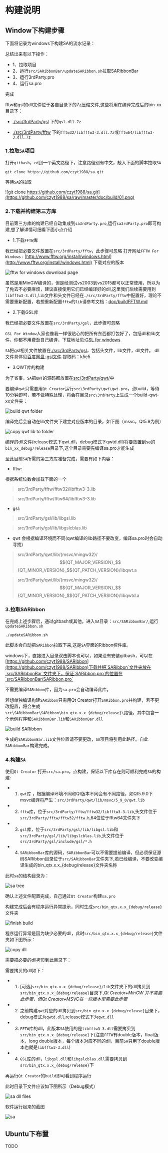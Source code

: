 # 构建说明 

## Window下构建步骤

下面将记录为windows下构建SA的流水记录：

总结出来有以下操作：
- 1、拉取项目
- 2、运行`src/SARibbonBar/updateSARibbon.sh`拉取SARibbonBar
- 3、运行3rdParty.pro
- 4、运行sa.pro

完成

fftw和gsl的dll文件位于各自目录下的7z压缩文件,这些将用在编译完成后的bin-xx目录下：

- [./src/3rdParty/gsl](https://github.com/czyt1988/sa/tree/master/src/3rdParty/gsl) 下的`gsl.dll.7z`

- [./src/3rdParty/fftw](https://github.com/czyt1988/sa/tree/master/src/3rdParty/fftw) 下的`fftw32/libfftw3-3.dll.7z`或`fftw64/libfftw3-3.dll.7z`

### 1.拉取`SA`项目

打开`gitbash`，`cd`到一个英文路径下，注意路径别有中文，敲入下面的脚本拉取`SA`

```shell
git clone https://github.com/czyt1988/sa.git
```
等待`SA`的拉取

![git clone https://github.com/czyt1988/sa.git](https://github.com/czyt1988/sa/raw/master/doc/build/01.png)

### 2.下载并构建第三方库

目前第三方库的构建已经自动集成到`sa3rdParty.pro`,运行`sa3rdParty.pro`即可构建,想了解详情可细看下面小点介绍

- 1.下载`FFTW`库

我已经把必要文件放置在`src/3rdParty/fftw`，此步骤可忽略
打开网址`FFTW For Windows` : [http://www.fftw.org/install/windows.html](http://www.fftw.org/install/windows.html)
下载对应的版本

![fftw for windows download page](https://github.com/czyt1988/sa/raw/master/doc/build/02.png)

虽然是用MinGW编译的，但是经测试vs2003到vs2015都可以正常使用，所以为了免去不必要麻烦，建议直接使用它们已经编译好的dll,这里我们后续需要用到`libfftw3-3.dll`,`lib`文件和头文件已经在`./src/3rdParty/fftw`中配置好，理论不需要重新配置，若想重新配置`fftw`的`lib`请参考文档：[doc/buildFFTW.md](https://github.com/czyt1988/sa/tree/master/doc/buildFFTW.md)

- 2.下载GSL库

我已经把必要文件放置在`src/3rdParty/gsl`，此步骤可忽略

`GSL For Window`人家也像我一样很贴心的把所有东西都打包好了，包括dll和lib文件，你都不用费劲自己编译，下载地址见:[GSL for windows](http://gnuwin32.sourceforge.net/packages/gsl.htm)

`SA`把gsl相关文件放置在[./src/3rdParty/gsl](https://github.com/czyt1988/sa/tree/master/src/3rdParty/gsl)，包括头文件，lib文件，dll文件。
dll文件具体见[百度网盘-gsl文件](https://pan.baidu.com/s/1Y1xKO9eJELbFf8RtFafVgQ) 提取码：k5e5

- 3.QWT库的构建

为了省事，`SA`把`QWT`的源码都放置在[src/3rdParty/qwt/](https://github.com/czyt1988/sa/tree/master/src/3rdParty/qwt)中

要编译`qwt`只需要用`Qt Creator`运行`src\3rdParty\qwt\qwt.pro`，点build，等待10分钟即可，若不做特殊处理，将会在目录`src\3rdParty`上生成一个build-qwt-xx文件夹：

![build qwt folder](https://github.com/czyt1988/sa/raw/master/doc/build/03.png)

编译完后会自动在lib文件夹下建立对应版本的目录，如下图（msvc，Qt5.9为例）

![copy qwt lib to folder](https://github.com/czyt1988/sa/raw/master/doc/build/04.png)

编译的dll文件(release模式下qwt.dll，debug模式下qwtd.dll)将要放置到sa的`bin_xx_debug/release`目录下,这个目录需要先编译sa.pro才能生成

至此目前`SA`所需的第三方库准备完成，需要有如下内容：

- fftw:

根据系统位数会加载下面的一个

> src/3rdParty/fftw/fftw32/libfftw3-3.lib

> src/3rdParty/fftw/fftw64/libfftw3-3.lib

- gsl:

> src/3rdParty/gsl/lib/libgsl.lib

> src/3rdParty/gsl/lib/libgslcblas.lib

- qwt 会根据编译环境而不同(qwt编译的lib路径不要改变，编译sa.pro时会自动寻找)

> src/3rdParty/qwt/lib/{msvc/mingw32}/$${QT_MAJOR_VERSION}_$${QT_MINOR_VERSION}_$${QT_PATCH_VERSION}/libqwt.a 

> src/3rdParty/qwt/lib/{msvc/mingw32}/$${QT_MAJOR_VERSION}_$${QT_MINOR_VERSION}_$${QT_PATCH_VERSION}/libqwtd.a

### 3.拉取SARibbon

在完成上述步骤后，通过gitbash或其他，进入`SA`目录：`src/SARibbonBar/`,运行`updateSARibbon.sh`

```shell
./updateSARibbon.sh
```

此脚本会自动把`SARibbon`拉取下来,这是`SA`界面的Ribbon控件库。

windows下，直接进入目录双击脚本也可以，如果没有安装gitbash，可以在[https://github.com/czyt1988/SARibbon](https://github.com/czyt1988/SARibbon)下载并把`SARibbon`文件夹放在`src/SARibbonBar`文件夹下，保证`SARibbon.pro`的位置在`src/SARibbonBar/SARibbon.pro`

不需要编译`SARibbon`库，因为`sa.pro`会自动编译此库。

若想单独编译构建`SARibbon`只需用Qt Creator打开`SARibbon.pro`并构建，若不更改配置，将会生成`src\SARibbonBar\SARibbon\bin_qtx.x.x_{debug/release}\`路径，其中包含一个示例程序和`SARibbonBar.lib`和`SARibbonBar.dll`

![build SARibbon](https://github.com/czyt1988/sa/raw/master/doc/build/05.png)

生成的`SARibbonBar.lib`文件位置请不要更改，`SA`项目将引用此路径。自此`SARibbonBar`构建完成。

### 4.构建`SA`

使用`Qt Creator` 打开`src/sa.pro`，点构建，保证以下库存在则可顺利完成`SA`的构建:

- 1. `qwt`库 ，根据编译环境不同和Qt版本不同会有不同路径，如Qt5.9.0下msvc编译将产生：`src/3rdParty/qwt/lib/msvc/5_9_0/qwt.lib`

- 2. `fftw`库，位于`src/3rdParty/fftw/fftw32/libfftw3-3.lib`,头文件位于`src/3rdParty/fftw/fftw32/fftw.h`,64位位于fftw64文件夹下

- 3. `gsl`库，位于`src/3rdParty/gsl/lib/libgsl.lib`和`src/3rdParty/gsl/lib/libgslcblas.lib`,头文件位于`src/3rdParty/gsl/include/gsl/*.h`

- 4. `SARibbonBar`库的源码，`SARibbonBar`可以不需要提前编译，但必须保证源码SARibbon目录位于`src/SARibbonBar`文件夹下,若已经编译，不要改变编译生成的bin_qtx.x.x_{debug/release}文件夹名称

此时`sa`的结构目录为：

![sa tree](https://github.com/czyt1988/sa/raw/master/doc/build/06.png)

确认上述文件配置完成，自己通过`Qt Creator`构建`sa.pro`

构建完成后会有程序运行异常提示，同时生成`src/bin_qtx.x.x_{debug/release}`文件夹


![finish build](https://github.com/czyt1988/sa/raw/master/doc/build/07.png)

程序运行异常是因为缺少必要的dll，此时`src/bin_qtx.x.x_{debug/release}`文件夹如下图所示：

![copy dll](https://github.com/czyt1988/sa/raw/master/doc/build/08.png)

需要把必要的dll拷贝到此目录下：

需要拷贝的dll如下：

- 1. [可选]`src/bin_qtx.x.x_{debug/release}/lib`文件夹下的dll拷贝到`src/bin_qtx.x.x_{debug/release}`目录下,*Qt Creator+MinGW 并不需要此步骤，但Qt Creator+MSVC在一些版本里需要此步骤*

- 2. 之前构建`qwt`对应的dll拷贝到`src/bin_qtx.x.x_{debug/release}`目录下，debug模式为`qwtd.dll`,release模式下为`qwt.dll`

- 3. `FFTW`库的dll，此版本`SA`使用的是`libfftw3-3.dll`需要拷贝到`src/bin_qtx.x.x_{debug/release}`下(注意`FFTW`有double版本，float版本，long double版本，每个版本对应不同的dll，目前`SA`只用了double版本也就是`libfftw3-3.dll`)

- 4. `GSL`库的dll，`libgsl.dll`和`libgslcblas.dll`需要拷贝到`src/bin_qtx.x.x_{debug/release}`下

再运行`Qt Creator`的`build`即可看到程序运行

此时目录下文件应该如下图所示（Debug模式）

![sa dll files](https://github.com/czyt1988/sa/raw/master/doc/build/09.png)

软件运行起来的截图

![sa ](https://github.com/czyt1988/sa/raw/master/doc/build/ui.png)


## Ubuntu下布置

TODO
